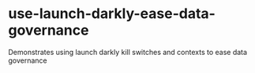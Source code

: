 # use-launch-darkly-ease-data-governance
Demonstrates using launch darkly kill switches and contexts to ease data governance
